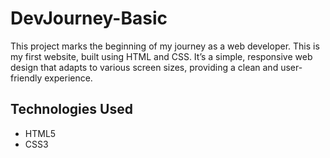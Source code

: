 # DevJourney-Basic
This project marks the beginning of my journey as a web developer.
This is my first website, built using HTML and CSS. It’s a simple, responsive web design that adapts to various screen sizes, providing a clean and user-friendly experience. 

## Technologies Used
- HTML5
- CSS3

